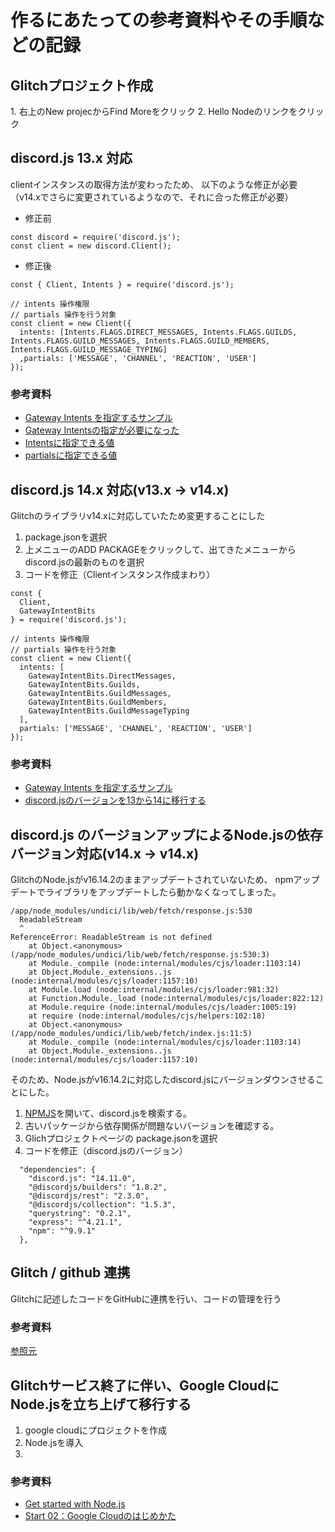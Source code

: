 # 作るにあたっての参考資料やその手順などの記録

## Glitchプロジェクト作成
1\. 右上のNew projecからFind Moreをクリック
2\. Hello Nodeのリンクをクリック

## discord.js 13.x 対応
clientインスタンスの取得方法が変わったため、
以下のような修正が必要（v14.xでさらに変更されているようなので、それに合った修正が必要）

+ 修正前
```
const discord = require('discord.js');
const client = new discord.Client();
```

+ 修正後
```
const { Client, Intents } = require('discord.js');

// intents 操作権限
// partials 操作を行う対象
const client = new Client({
  intents: [Intents.FLAGS.DIRECT_MESSAGES, Intents.FLAGS.GUILDS, Intents.FLAGS.GUILD_MESSAGES, Intents.FLAGS.GUILD_MEMBERS, Intents.FLAGS.GUILD_MESSAGE_TYPING] 
  ,partials: ['MESSAGE', 'CHANNEL', 'REACTION', 'USER']
});
```
### 参考資料
+ [Gateway Intents を指定するサンプル](https://scrapbox.io/discordjs-japan/Gateway_Intents_%E3%82%92%E6%8C%87%E5%AE%9A%E3%81%99%E3%82%8B%E3%82%B5%E3%83%B3%E3%83%97%E3%83%AB "Gateway Intents を指定するサンプル")
+ [Gateway Intentsの指定が必要になった](https://scrapbox.io/discordjs-japan/Gateway_Intents%E3%81%AE%E6%8C%87%E5%AE%9A%E3%81%8C%E5%BF%85%E8%A6%81%E3%81%AB%E3%81%AA%E3%81%A3%E3%81%9F "Gateway Intentsの指定が必要になった")
+ [Intentsに指定できる値](https://discord.js.org/#/docs/discord.js/v13/class/Intents "Intents")
+ [partialsに指定できる値](https://discord.js.org/#/docs/discord.js/v13/typedef/PartialType "PartialType")

## discord.js 14.x 対応(v13.x -> v14.x)
Glitchのライブラリv14.xに対応していたため変更することにした

1. package.jsonを選択
2. 上メニューのADD PACKAGEをクリックして、出てきたメニューからdiscord.jsの最新のものを選択
3. コードを修正（Clientインスタンス作成まわり）
```
const { 
  Client,
  GatewayIntentBits
} = require('discord.js');

// intents 操作権限
// partials 操作を行う対象
const client = new Client({
  intents: [
    GatewayIntentBits.DirectMessages, 
    GatewayIntentBits.Guilds, 
    GatewayIntentBits.GuildMessages, 
    GatewayIntentBits.GuildMembers, 
    GatewayIntentBits.GuildMessageTyping
  ],
  partials: ['MESSAGE', 'CHANNEL', 'REACTION', 'USER']
});
```
### 参考資料
+ [Gateway Intents を指定するサンプル](https://scrapbox.io/discordjs-japan/Gateway_Intents_%E3%82%92%E6%8C%87%E5%AE%9A%E3%81%99%E3%82%8B%E3%82%B5%E3%83%B3%E3%83%97%E3%83%AB "Gateway Intents を指定するサンプル")
+ [discord.jsのバージョンを13から14に移行する](https://qiita.com/tonnatorn/items/106fa502272196780e6b "discord.jsのバージョンを13から14に移行する")

## discord.js のバージョンアップによるNode.jsの依存バージョン対応(v14.x -> v14.x)
GlitchのNode.jsがv16.14.2のままアップデートされていないため、
npmアップデートでライブラリをアップデートしたら動かなくなってしまった。
```
/app/node_modules/undici/lib/web/fetch/response.js:530
  ReadableStream
  ^
ReferenceError: ReadableStream is not defined
    at Object.<anonymous> (/app/node_modules/undici/lib/web/fetch/response.js:530:3)
    at Module._compile (node:internal/modules/cjs/loader:1103:14)
    at Object.Module._extensions..js (node:internal/modules/cjs/loader:1157:10)
    at Module.load (node:internal/modules/cjs/loader:981:32)
    at Function.Module._load (node:internal/modules/cjs/loader:822:12)
    at Module.require (node:internal/modules/cjs/loader:1005:19)
    at require (node:internal/modules/cjs/helpers:102:18)
    at Object.<anonymous> (/app/node_modules/undici/lib/web/fetch/index.js:11:5)
    at Module._compile (node:internal/modules/cjs/loader:1103:14)
    at Object.Module._extensions..js (node:internal/modules/cjs/loader:1157:10)
```

そのため、Node.jsがv16.14.2に対応したdiscord.jsにバージョンダウンさせることにした。

1. [NPMJS](https://www.npmjs.com/ "NPMJS")を開いて、discord.jsを検索する。
2. 古いパッケージから依存関係が問題ないバージョンを確認する。
3. Glichプロジェクトページの package.jsonを選択
4. コードを修正（discord.jsのバージョン）
```
  "dependencies": {
    "discord.js": "14.11.0",
    "@discordjs/builders": "1.8.2",
    "@discordjs/rest": "2.3.0",
    "@discordjs/collection": "1.5.3",
    "querystring": "0.2.1",
    "express": "^4.21.1",
    "npm": "^9.9.1"
  },
```

## Glitch / github 連携
Glitchに記述したコードをGitHubに連携を行い、コードの管理を行う

### 参考資料
[参照元](https://scrapbox.io/discordjs-japan/Glitch%E3%81%8B%E3%82%89GitHub%E3%81%AB%E3%82%BD%E3%83%BC%E3%82%B9%E3%82%B3%E3%83%BC%E3%83%89%E3%82%92%E3%82%A8%E3%82%AF%E3%82%B9%E3%83%9D%E3%83%BC%E3%83%88%E3%81%99%E3%82%8B%E6%96%B9%E6%B3%95 "GlitchからGitHubにソースコードをエクスポートする方法")



## Glitchサービス終了に伴い、Google CloudにNode.jsを立ち上げて移行する
1. google cloudにプロジェクトを作成
2. Node.jsを導入
3. 
### 参考資料
+ [Get started with Node.js](https://cloud.google.com/nodejs/getting-started)
+ [Start 02：Google Cloudのはじめかた](https://www.youtube.com/watch?v=VSk0uR4qGp4 "Start 02：Google Cloudのはじめかた")
